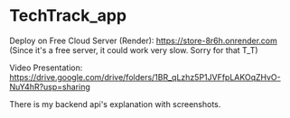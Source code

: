 # TechTrack_app

Deploy on Free Cloud Server (Render): https://store-8r6h.onrender.com
(Since it's a free server, it could work very slow. Sorry for that T_T)

Video Presentation: https://drive.google.com/drive/folders/1BR_qLzhz5P1JVFfpLAKOqZHvO-NuY4hR?usp=sharing

There is my backend api's explanation with screenshots.
